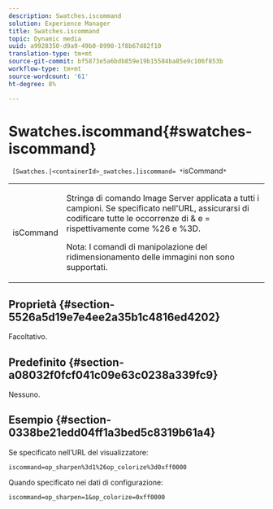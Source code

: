 ```yaml
---
description: Swatches.iscommand
solution: Experience Manager
title: Swatches.iscommand
topic: Dynamic media
uuid: a9928350-d9a9-49b0-8990-1f8b67d82f10
translation-type: tm+mt
source-git-commit: bf5873e5a6bdb859e19b15584ba85e9c106f853b
workflow-type: tm+mt
source-wordcount: '61'
ht-degree: 8%

---
```



# Swatches.iscommand{#swatches-iscommand}

` [Swatches.|<containerId>_swatches.]iscommand= *`isCommand`*`

<table id="table_43A84C1044574A6FAB8CE67D71AAD5EC"> 
 <tbody> 
  <tr> 
   <td colname="col1"> <p> <span class="codeph"> <span class="varname"> isCommand</span> </span> </p> </td> 
   <td colname="col2"> <p> Stringa di comando Image Server applicata a tutti i campioni. Se specificato nell'URL, assicurarsi di codificare tutte le occorrenze di <span class="codeph"> &amp;</span> e <span class="codeph"> =</span> rispettivamente come <span class="codeph"> %26</span> e <span class="codeph"> %3D</span>. </p> <p> <p>Nota:  I comandi di manipolazione del ridimensionamento delle immagini non sono supportati. </p> </p> </td> 
  </tr> 
 </tbody> 
</table>

## Proprietà {#section-5526a5d19e7e4ee2a35b1c4816ed4202}

Facoltativo.

## Predefinito {#section-a08032f0fcf041c09e63c0238a339fc9}

Nessuno.

## Esempio {#section-0338be21edd04ff1a3bed5c8319b61a4}

Se specificato nell’URL del visualizzatore:

`iscommand=op_sharpen%3d1%26op_colorize%3d0xff0000`

Quando specificato nei dati di configurazione:

`iscommand=op_sharpen=1&op_colorize=0xff0000`
